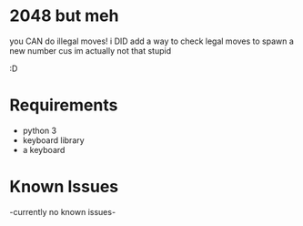 # 2048 but meh
you CAN do illegal moves! i DID add a way to check legal moves to spawn a new number cus im actually not that stupid 

:D

# Requirements
- python 3
- keyboard library
- a keyboard

# Known Issues
-currently no known issues-